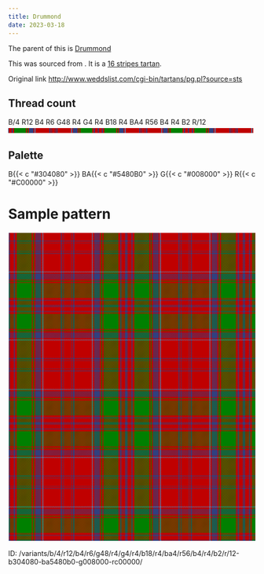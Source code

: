 ```yaml
---
title: Drummond
date: 2023-03-18
---
```

The parent of this is [Drummond](/tartans/b/4/r12/b4/r6/g48/r4/g4/r4/b18/r4/ba4/r56/b4/r4/b2/r/12/)


This was sourced from <no value>.  It is a [16 stripes tartan](/stripes/stripes16/).

Original link http://www.weddslist.com/cgi-bin/tartans/pg.pl?source=sts

## Thread count
B/4 R12 B4 R6 G48 R4 G4 R4 B18 R4 BA4 R56 B4 R4 B2 R/12
![Sett](sett.png)

## Palette
B{{< c "#304080" >}} BA{{< c "#5480B0" >}} G{{< c "#008000" >}} R{{< c "#C00000" >}}

# Sample pattern

![Tartan detail](tartan.png "B/4 R12 B4 R6 G48 R4 G4 R4 B18 R4 BA4 R56 B4 R4 B2 R/12 tartan")

ID: /variants/b/4/r12/b4/r6/g48/r4/g4/r4/b18/r4/ba4/r56/b4/r4/b2/r/12-b304080-ba5480b0-g008000-rc00000/